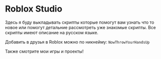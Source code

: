 # Roblox Studio
Здесь я буду выкладывать скрипты которые помогут вам узнать что то новое или помогут детальние рассмотреть уже знакомые скрипты.
Все скрипты имеют описание на русском языке.

Добавить в друзья в Roblox можно по никнейму: `NowThrowYourHandsUp`

Также смотрите мои игры и проекты!




